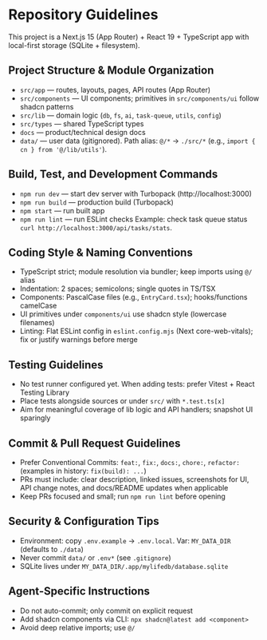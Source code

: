 # Repository Guidelines

This project is a Next.js 15 (App Router) + React 19 + TypeScript app with local-first storage (SQLite + filesystem).

## Project Structure & Module Organization
- `src/app` — routes, layouts, pages, API routes (App Router)
- `src/components` — UI components; primitives in `src/components/ui` follow shadcn patterns
- `src/lib` — domain logic (`db`, `fs`, `ai`, `task-queue`, `utils`, `config`)
- `src/types` — shared TypeScript types
- `docs` — product/technical design docs
- `data/` — user data (gitignored). Path alias: `@/*` → `./src/*` (e.g., `import { cn } from '@/lib/utils'`).

## Build, Test, and Development Commands
- `npm run dev` — start dev server with Turbopack (http://localhost:3000)
- `npm run build` — production build (Turbopack)
- `npm start` — run built app
- `npm run lint` — run ESLint checks
Example: check task queue status `curl http://localhost:3000/api/tasks/stats`.

## Coding Style & Naming Conventions
- TypeScript strict; module resolution via bundler; keep imports using `@/` alias
- Indentation: 2 spaces; semicolons; single quotes in TS/TSX
- Components: PascalCase files (e.g., `EntryCard.tsx`); hooks/functions camelCase
- UI primitives under `components/ui` use shadcn style (lowercase filenames)
- Linting: Flat ESLint config in `eslint.config.mjs` (Next core-web-vitals); fix or justify warnings before merge

## Testing Guidelines
- No test runner configured yet. When adding tests: prefer Vitest + React Testing Library
- Place tests alongside sources or under `src/` with `*.test.ts[x]`
- Aim for meaningful coverage of lib logic and API handlers; snapshot UI sparingly

## Commit & Pull Request Guidelines
- Prefer Conventional Commits: `feat:`, `fix:`, `docs:`, `chore:`, `refactor:` (examples in history: `fix(build): ...`)
- PRs must include: clear description, linked issues, screenshots for UI, API change notes, and docs/README updates when applicable
- Keep PRs focused and small; run `npm run lint` before opening

## Security & Configuration Tips
- Environment: copy `.env.example` → `.env.local`. Var: `MY_DATA_DIR` (defaults to `./data`)
- Never commit `data/` or `.env*` (see `.gitignore`)
- SQLite lives under `MY_DATA_DIR/.app/mylifedb/database.sqlite`

## Agent-Specific Instructions
- Do not auto-commit; only commit on explicit request
- Add shadcn components via CLI: `npx shadcn@latest add <component>`
- Avoid deep relative imports; use `@/`
